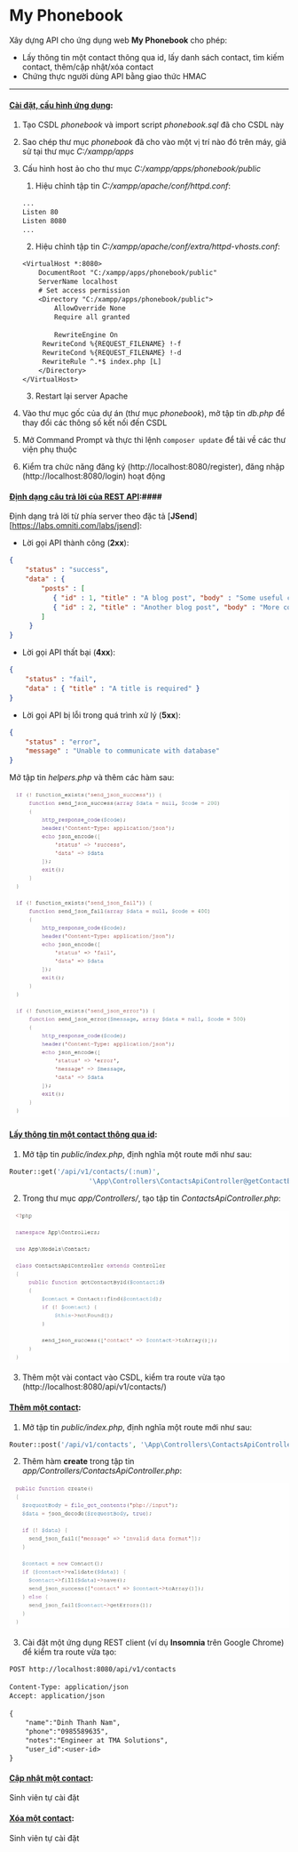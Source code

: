 # **My Phonebook**

Xây dựng API cho ứng dụng web **My Phonebook** cho phép:

- Lấy thông tin một contact thông qua id, lấy danh sách contact, tìm kiếm contact, thêm/cập nhật/xóa contact
- Chứng thực người dùng API bằng giao thức HMAC

----

#### <u>Cài đặt, cấu hình ứng dụng</u>:

1. Tạo CSDL *phonebook* và import script *phonebook.sql* đã cho CSDL này

2. Sao chép thư mục *phonebook* đã cho vào một vị trí nào đó trên máy, giả sử tại thư mục *C:/xampp/apps*

3. Cấu hình host ảo cho thư mục *C:/xampp/apps/phonebook/public*

   1. Hiệu chỉnh tập tin *C:/xampp/apache/conf/httpd.conf*:

   ```
   ...
   Listen 80
   Listen 8080
   ...
   ```

   2. Hiệu chỉnh tập tin *C:/xampp/apache/conf/extra/httpd-vhosts.conf*:

   ```
   <VirtualHost *:8080>	
       DocumentRoot "C:/xampp/apps/phonebook/public" 
       ServerName localhost 
       # Set access permission 
       <Directory "C:/xampp/apps/phonebook/public"> 
           AllowOverride None
           Require all granted
           
           RewriteEngine On
   		RewriteCond %{REQUEST_FILENAME} !-f
   		RewriteCond %{REQUEST_FILENAME} !-d
   		RewriteRule ^.*$ index.php [L]
       </Directory>
   </VirtualHost>
   ```

   3. Restart lại server Apache

4. Vào thư mục gốc của dự án (thư mục *phonebook*), mở tập tin *db.php* để thay đổi các thông số kết nối đến CSDL

5. Mở Command Prompt và thực thi lệnh ```composer update``` để tải về các thư viện phụ thuộc

6. Kiểm tra chức năng đăng ký (http://localhost:8080/register), đăng nhập (http://localhost:8080/login) hoạt động

 #### <u>Định dạng câu trả lời của REST API</u>:####

Định dạng trả lời từ phía server theo đặc tả [**JSend**][https://labs.omniti.com/labs/jsend]:

* Lời gọi API thành công (**2xx**):

```json
{
    "status" : "success",
    "data" : {
        "posts" : [
           { "id" : 1, "title" : "A blog post", "body" : "Some useful content" },
           { "id" : 2, "title" : "Another blog post", "body" : "More content" },
        ]
     }
}
```

* Lời gọi API thất bại (**4xx**):

```json
{
    "status" : "fail",
    "data" : { "title" : "A title is required" }
}
```

* Lời gọi API bị lỗi trong quá trình xử lý (**5xx**):

```json
{
    "status" : "error",
    "message" : "Unable to communicate with database"
}
```

Mở tập tin *helpers.php* và thêm các hàm sau:

 ![code1](code1.jpg)

#### <u>Lấy thông tin một contact thông qua id</u>:

1. Mở tập tin *public/index.php*, định nghĩa một route mới như sau:

```php
Router::get('/api/v1/contacts/(:num)', 					
            		'\App\Controllers\ContactsApiController@getContactById');
```

2. Trong thư mục *app/Controllers/*, tạo tập tin *ContactsApiController.php*:

  ![code2](code2.jpg)

3. Thêm một vài contact vào CSDL, kiểm tra route vừa tạo (http://localhost:8080/api/v1/contacts/<contact-id>)

#### <u>Thêm một contact</u>:

1. Mở tập tin *public/index.php*, định nghĩa một route mới như sau:

```php
Router::post('/api/v1/contacts', '\App\Controllers\ContactsApiController@create');
```

2. Thêm hàm **create** trong tập tin *app/Controllers/ContactsApiController.php*:


 ![code3](code3.jpg)

3. Cài đặt một ứng dụng REST client (ví dụ **Insomnia** trên Google Chrome) để kiểm tra route vừa tạo:

```http
POST http://localhost:8080/api/v1/contacts

Content-Type: application/json
Accept: application/json

{
	"name":"Dinh Thanh Nam",
	"phone":"0985589635",
	"notes":"Engineer at TMA Solutions",
	"user_id":<user-id>
}
```

#### <u>Cập nhật một contact</u>:

Sinh viên tự cài đặt

#### <u>Xóa một contact</u>:

Sinh viên tự cài đặt
